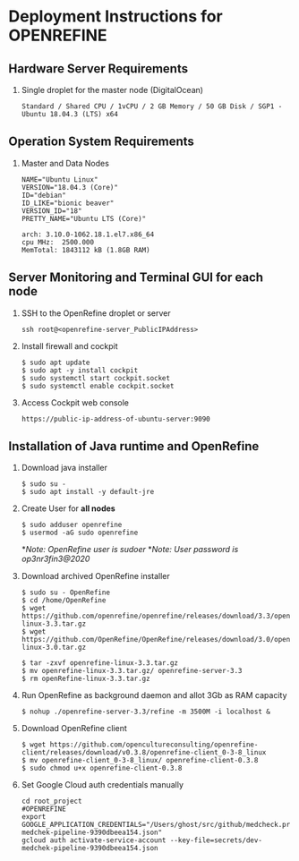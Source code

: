 # Deployment Instructions for OPENREFINE #

## Hardware Server Requirements ##
1. Single droplet for the master node (DigitalOcean)
    ```
    Standard / Shared CPU / 1vCPU / 2 GB Memory / 50 GB Disk / SGP1 - Ubuntu 18.04.3 (LTS) x64
    ```

## Operation System Requirements ##
1. Master and Data Nodes
    ```
    NAME="Ubuntu Linux"
    VERSION="18.04.3 (Core)"
    ID="debian"
    ID_LIKE="bionic beaver"
    VERSION_ID="18"
    PRETTY_NAME="Ubuntu LTS (Core)"

    arch: 3.10.0-1062.18.1.el7.x86_64
    cpu MHz:  2500.000 
    MemTotal: 1843112 kB (1.8GB RAM)
    ```
## Server Monitoring and Terminal GUI for each node ##

1. SSH to the OpenRefine droplet or server
    ```
    ssh root@<openrefine-server_PublicIPAddress>
    ```

1. Install firewall and cockpit 
    ```
    $ sudo apt update
    $ sudo apt -y install cockpit
    $ sudo systemctl start cockpit.socket
    $ sudo systemctl enable cockpit.socket
    ```

1. Access Cockpit web console
    ```
    https://public-ip-address-of-ubuntu-server:9090
    ```

## Installation of Java runtime and OpenRefine ##

1. Download java installer 
    ```
    $ sudo su - 
    $ sudo apt install -y default-jre
    ```

1. Create User for **all nodes**
    ```
    $ sudo adduser openrefine 
    $ usermod -aG sudo openrefine 
    ```
    **Note: OpenRefine user is sudoer*
    **Note: User password is op3nr3fin3@2020*

1. Download archived OpenRefine installer 
    ```
    $ sudo su - OpenRefine
    $ cd /home/OpenRefine
    $ wget https://github.com/openrefine/openrefine/releases/download/3.3/openrefine-linux-3.3.tar.gz
    $ wget https://github.com/OpenRefine/OpenRefine/releases/download/3.0/openrefine-linux-3.0.tar.gz

    $ tar -zxvf openrefine-linux-3.3.tar.gz 
    $ mv openrefine-linux-3.3.tar.gz/ openrefine-server-3.3
    $ rm openRefine-linux-3.3.tar.gz 
    ```

1. Run OpenRefine as background daemon and allot 3Gb as RAM capacity
    ```
    $ nohup ./openrefine-server-3.3/refine -m 3500M -i localhost & 
    ```

1. Download OpenRefine client 
    ```
    $ wget https://github.com/opencultureconsulting/openrefine-client/releases/download/v0.3.8/openrefine-client_0-3-8_linux
    $ mv openrefine-client_0-3-8_linux/ openrefine-client-0.3.8
    $ sudo chmod u+x openrefine-client-0.3.8 
    ```

1. Set Google Cloud auth credentials manually
    ```
    cd root_project
    #OPENREFINE
    export GOOGLE_APPLICATION_CREDENTIALS="/Users/ghost/src/github/medcheck.projects/openrefine/secrets/dev-medchek-pipeline-9390dbeea154.json" 
    gcloud auth activate-service-account --key-file=secrets/dev-medchek-pipeline-9390dbeea154.json 
    ```